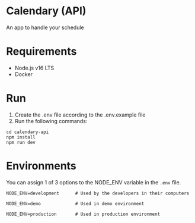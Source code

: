 # Calendary (API)
An app to handle your schedule

# Requirements
- Node.js v16 LTS
- Docker

# Run

1. Create the .env file according to the .env.example file
2. Run the following commands:

```
cd calendary-api
npm install 
npm run dev
```

# Environments
You can assign 1 of 3 options to the NODE_ENV variable in the `.env` file.

```
NODE_ENV=development      # Used by the developers in their computers

NODE_ENV=demo             # Used in demo environment

NODE_ENV=production       # Used in production environment
```
